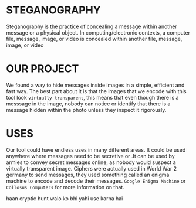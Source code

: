 # STEGANOGRAPHY 
Steganography is the practice of concealing a message within another message or a physical object. In computing/electronic contexts, a computer file, message, image, or video is concealed within another file, message, image, or video

# OUR PROJECT
We found a way to hide messages inside images in a simple, efficient and fast way. The best part about it is that the images that we encode with this tool look ``virtually transparent``, this means that even though there is a messsage in the image, nobody can notice or identify that there is a message hidden within the photo unless they inspect it rigorously. 

# USES
Our tool could have endless uses in many different areas. It could be used anywhere where messages need to be secretive or .It can be used by armies to convey secret messages online, as nobody would suspect a virtually transparent image. Ciphers were actually used in World War 2 germany to send messages, they used something called an enigma machine to encode and decode their messages. ``Google Enigma Machine`` or ``Collosus Computers`` for more information on that.

haan cryptic hunt walo ko bhi yahi use karna hai 
